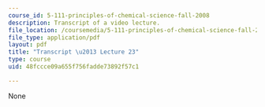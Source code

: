 ```yaml
---
course_id: 5-111-principles-of-chemical-science-fall-2008
description: Transcript of a video lecture.
file_location: /coursemedia/5-111-principles-of-chemical-science-fall-2008/48fccce09a655f756fadde73892f57c1_5-111F08-L23.pdf
file_type: application/pdf
layout: pdf
title: "Transcript \u2013 Lecture 23"
type: course
uid: 48fccce09a655f756fadde73892f57c1

---
```

None